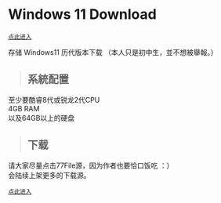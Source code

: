 # Windows 11 Download
[`点此进入`](https://bob0800.github.io/win11)   

存储 Windows11 历代版本下载
（本人只是初中生，並不想被舉報。）
> ## 系統配置
至少要酷睿8代或锐龙2代CPU   
4GB RAM   
以及64GB以上的硬盘    
> ## 下载   
请大家尽量点击77File源，因为作者也要恰口饭吃 ：）   
会陆续上架更多的下载源。     
   
[`点此进入`](https://bob0800.github.io/win11)
